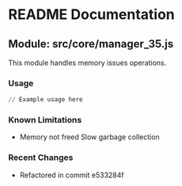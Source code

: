 # README Documentation

## Module: src/core/manager_35.js

This module handles memory issues operations.

### Usage

```python
// Example usage here
```

### Known Limitations

- Memory not freed Slow garbage collection

### Recent Changes

- Refactored in commit e533284f

